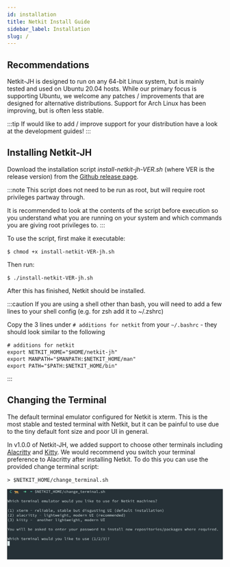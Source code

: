```yaml
---
id: installation
title: Netkit Install Guide
sidebar_label: Installation
slug: /
---
```


## Recommendations

Netkit-JH is designed to run on any 64-bit Linux system, but is mainly tested and used on Ubuntu 20.04 hosts.
While our primary focus is supporting Ubuntu, we welcome any patches / improvements that are designed for alternative distributions. Support for Arch Linux has been improving, but is often less stable.

:::tip
If would like to add / improve support for your distribution have a look at the development guides!
:::

## Installing Netkit-JH

Download the installation script _install-netkit-jh-VER.sh_ (where VER is the release version) from the [Github release page](https://github.com/netkit-jh/netkit-jh-build/releases/latest).

:::note
This script does not need to be run as root, but will require root privileges partway through.

It is recommended to look at the contents of the script before execution so you understand
what you are running on your system and which commands you are giving root privileges to.
:::

To use the script, first make it executable:
```
$ chmod +x install-netkit-VER-jh.sh
```

Then run:
```
$ ./install-netkit-VER-jh.sh
```

After this has finished, Netkit should be installed.

:::caution
If you are using a shell other than bash, you will need to add a few lines to your shell config (e.g. for zsh add it to ~/.zshrc)

Copy the 3 lines under `# additions for netkit` from your `~/.bashrc` - they should look similar to the following
```
# additions for netkit
export NETKIT_HOME="$HOME/netkit-jh"
export MANPATH="$MANPATH:$NETKIT_HOME/man"
export PATH="$PATH:$NETKIT_HOME/bin"
```
:::

## Changing the Terminal

The default terminal emulator configured for Netkit is xterm. This is the most stable and tested terminal with Netkit, but it can be painful to use due to the tiny default font size and poor UI in general.

In v1.0.0 of Netkit-JH, we added support to choose other terminals including [Alacritty](https://github.com/alacritty/alacritty) and [Kitty](https://sw.kovidgoyal.net/kitty/).
We would recommend you switch your terminal preference to Alacritty after
installing Netkit. To do this you can use the provided change terminal script:

```
> $NETKIT_HOME/change_terminal.sh
```

![Screenshot of Using change_terminal.sh script](./assets/change_term.png)
